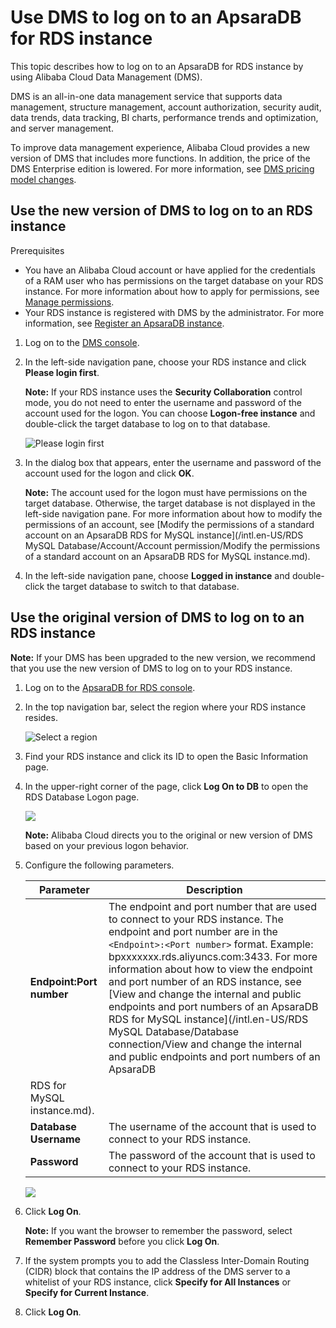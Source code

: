 # Use DMS to log on to an ApsaraDB for RDS instance

This topic describes how to log on to an ApsaraDB for RDS instance by using Alibaba Cloud Data Management \(DMS\).

DMS is an all-in-one data management service that supports data management, structure management, account authorization, security audit, data trends, data tracking, BI charts, performance trends and optimization, and server management.

To improve data management experience, Alibaba Cloud provides a new version of DMS that includes more functions. In addition, the price of the DMS Enterprise edition is lowered. For more information, see [DMS pricing model changes](~~153131~~).

## Use the new version of DMS to log on to an RDS instance

Prerequisites

-   You have an Alibaba Cloud account or have applied for the credentials of a RAM user who has permissions on the target database on your RDS instance. For more information about how to apply for permissions, see [Manage permissions](~~60371~~).
-   Your RDS instance is registered with DMS by the administrator. For more information, see [Register an ApsaraDB instance](~~159708~~).

1.  Log on to the [DMS console](https://dms.aliyun.com/).

2.  In the left-side navigation pane, choose your RDS instance and click **Please login first**.

    **Note:** If your RDS instance uses the **Security Collaboration** control mode, you do not need to enter the username and password of the account used for the logon. You can choose **Logon-free instance** and double-click the target database to log on to that database.

    ![Please login first](https://static-aliyun-doc.oss-cn-hangzhou.aliyuncs.com/assets/img/en-US/7150359951/p113304.png)

3.  In the dialog box that appears, enter the username and password of the account used for the logon and click **OK**.

    **Note:** The account used for the logon must have permissions on the target database. Otherwise, the target database is not displayed in the left-side navigation pane. For more information about how to modify the permissions of an account, see [Modify the permissions of a standard account on an ApsaraDB RDS for MySQL instance](/intl.en-US/RDS MySQL Database/Account/Account permission/Modify the permissions of a standard account on an ApsaraDB RDS for MySQL instance.md).

4.  In the left-side navigation pane, choose **Logged in instance** and double-click the target database to switch to that database.


## Use the original version of DMS to log on to an RDS instance

**Note:** If your DMS has been upgraded to the new version, we recommend that you use the new version of DMS to log on to your RDS instance.

1.  Log on to the [ApsaraDB for RDS console](https://rds.console.aliyun.com/).
2.  In the top navigation bar, select the region where your RDS instance resides.

    ![Select a region](https://static-aliyun-doc.oss-cn-hangzhou.aliyuncs.com/assets/img/en-US/8651559951/p36543.png)

3.  Find your RDS instance and click its ID to open the Basic Information page.
4.  In the upper-right corner of the page, click **Log On to DB** to open the RDS Database Logon page.

    ![](https://static-aliyun-doc.oss-cn-hangzhou.aliyuncs.com/assets/img/en-US/5922472061/p4253.png)

    **Note:** Alibaba Cloud directs you to the original or new version of DMS based on your previous logon behavior.

5.  Configure the following parameters.

    |Parameter|Description|
    |---------|-----------|
    |**Endpoint:Port number**|The endpoint and port number that are used to connect to your RDS instance. The endpoint and port number are in the `<Endpoint>:<Port number>` format. Example: bpxxxxxxx.rds.aliyuncs.com:3433. For more information about how to view the endpoint and port number of an RDS instance, see [View and change the internal and public endpoints and port numbers of an ApsaraDB RDS for MySQL instance](/intl.en-US/RDS MySQL Database/Database connection/View and change the internal and public endpoints and port numbers of an ApsaraDB
         RDS for MySQL instance.md).|
    |**Database Username**|The username of the account that is used to connect to your RDS instance.|
    |**Password**|The password of the account that is used to connect to your RDS instance.|

    ![](https://static-aliyun-doc.oss-cn-hangzhou.aliyuncs.com/assets/img/en-US/7150359951/p4254.png)

6.  Click **Log On**.

    **Note:** If you want the browser to remember the password, select **Remember Password** before you click **Log On**.

7.  If the system prompts you to add the Classless Inter-Domain Routing \(CIDR\) block that contains the IP address of the DMS server to a whitelist of your RDS instance, click **Specify for All Instances** or **Specify for Current Instance**.
8.  Click **Log On**.

